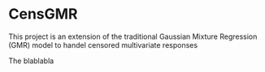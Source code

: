 # CensGMR
This project is an extension of the traditional Gaussian Mixture Regression (GMR) model to handel censored multivariate responses

The blablabla
